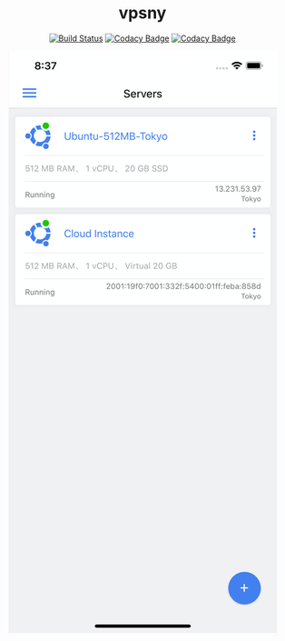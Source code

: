 <h1 align="center">vpsny</h1>

<div align="center">

[![Build Status](https://dev.azure.com/limaofeng/vpsny/_apis/build/status/life-lab.vpsny)](https://dev.azure.com/limaofeng/vpsny/_build/latest?definitionId=4)
[![Codacy Badge](https://api.codacy.com/project/badge/Grade/374fb8070f684a32a1f36394c9043c7a)](https://www.codacy.com/app/limaofeng/vpsny?utm_source=github.com&amp;utm_medium=referral&amp;utm_content=life-lab/vpsny&amp;utm_campaign=Badge_Grade)
[![Codacy Badge](https://api.codacy.com/project/badge/Coverage/374fb8070f684a32a1f36394c9043c7a)](https://www.codacy.com/app/limaofeng/vpsny?utm_source=github.com&utm_medium=referral&utm_content=life-lab/vpsny&utm_campaign=Badge_Coverage)

![](fastlane/screenshots/en-US/1_iphone65_1.ftl_6286c7c64f9216ef324fd16d1d4b400d_e9ff4400c8dcf4ce02d0c1fb858a8f63.png)

</div>